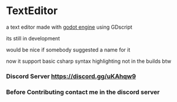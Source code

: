 # TextEditor
a text editor made with <a target="__blank" href="https://godotengine.org/">godot engine</a> using GDscript

its still in development 

would be nice if somebody suggested a name for it 

now it support basic csharp syntax highlighting
not in the builds btw

### Discord Server https://discord.gg/uKAhqw9

### Before Contributing contact me in the discord server
